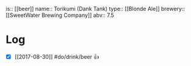 is:: [[beer]]
name:: Torikumi (Dank Tank)
type:: [[Blonde Ale]]
brewery:: [[SweetWater Brewing Company]]
abv:: 7.5

# Log
- [x] [[2017-08-30]] #do/drink/beer 👍
